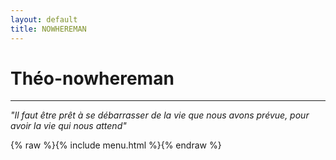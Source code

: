 ```yaml
---
layout: default
title: NOWHEREMAN 
---
```


# Théo-nowhereman




---
*"Il faut être prêt à se débarrasser de la vie que nous avons prévue, pour avoir la vie qui nous attend"*


{% raw %}{% include menu.html %}{% endraw %}

